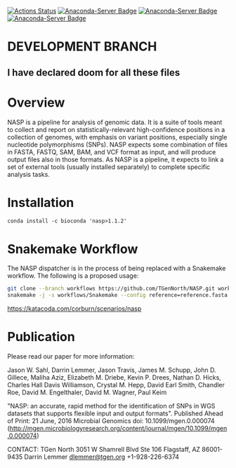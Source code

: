 [![Actions Status](https://github.com/TGenNorth/NASP/workflows/.github/workflows/main.yml/badge.svg)](https://github.com/TGenNorth/NASP/actions)
[![Anaconda-Server Badge](https://anaconda.org/bioconda/nasp/badges/platforms.svg)](https://anaconda.org/bioconda/nasp)
[![Anaconda-Server Badge](https://anaconda.org/bioconda/nasp/badges/license.svg)](https://anaconda.org/bioconda/nasp)
[![Anaconda-Server Badge](https://anaconda.org/bioconda/nasp/badges/installer/conda.svg)](https://conda.anaconda.org/bioconda)

# DEVELOPMENT BRANCH

## I have declared doom for all these files

# Overview

NASP is a pipeline for analysis of genomic data. It is a suite of tools meant to collect and report on statistically-relevant high-confidence positions in a collection of genomes, with emphasis on variant positions, especially single nucleotide polymorphisms (SNPs). NASP expects some combination of files in FASTA, FASTQ, SAM, BAM, and VCF format as input, and will produce output files also in those formats. As NASP is a pipeline, it expects to link a set of external tools (usually installed separately) to complete specific analysis tasks.

# Installation

`conda install -c bioconda 'nasp>1.1.2'`

# Snakemake Workflow

The NASP dispatcher is in the process of being replaced with a Snakemake workflow. The following is a proposed usage:

```bash
git clone --branch workflows https://github.com/TGenNorth/NASP.git workflows
snakemake -j -s workflows/Snakemake --config reference=reference.fasta assembly_dir=assemblies pe_reads=pe_reads matrix
```

https://katacoda.com/corburn/scenarios/nasp

# Publication
Please read our paper for more information:

Jason W. Sahl, Darrin Lemmer, Jason Travis, James M. Schupp, John D. Gillece, Maliha Aziz, Elizabeth M. Driebe, Kevin P. Drees, Nathan D. Hicks, Charles Hall Davis Williamson, Crystal M. Hepp, David Earl Smith, Chandler Roe, David M. Engelthaler, David M. Wagner, Paul Keim

"NASP: an accurate, rapid method for the identification of SNPs in WGS datasets that supports flexible input and output formats". Published Ahead of Print: 21 June, 2016 Microbial Genomics doi: 10.1099/mgen.0.000074 (http://mgen.microbiologyresearch.org/content/journal/mgen/10.1099/mgen.0.000074)

CONTACT:
TGen North
3051 W Shamrell Blvd Ste 106
Flagstaff, AZ 86001-9435
Darrin Lemmer
dlemmer@tgen.org
+1-928-226-6374
